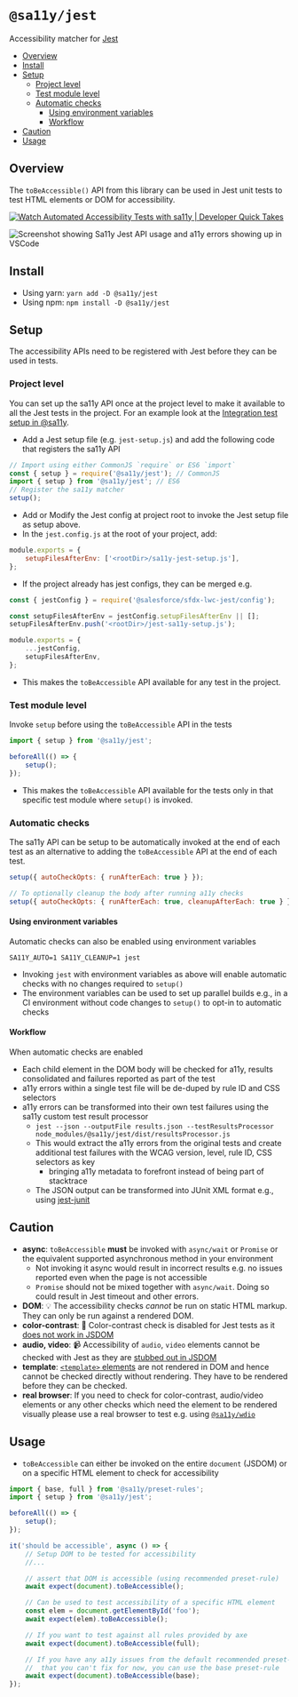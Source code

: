 # `@sa11y/jest`

Accessibility matcher for [Jest](https://jestjs.io)

<!-- START doctoc generated TOC please keep comment here to allow auto update -->
<!-- DON'T EDIT THIS SECTION, INSTEAD RE-RUN doctoc TO UPDATE -->

- [Overview](#overview)
- [Install](#install)
- [Setup](#setup)
  - [Project level](#project-level)
  - [Test module level](#test-module-level)
  - [Automatic checks](#automatic-checks)
    - [Using environment variables](#using-environment-variables)
    - [Workflow](#workflow)
- [Caution](#caution)
- [Usage](#usage)

<!-- END doctoc generated TOC please keep comment here to allow auto update -->

## Overview

The `toBeAccessible()` API from this library can be used in Jest unit tests to test HTML elements or DOM for accessibility.

[![Watch Automated Accessibility Tests with sa11y | Developer Quick Takes](https://img.youtube.com/vi/ScqZisOBbUM/0.jpg)](https://www.youtube.com/watch?v=ScqZisOBbUM&list=PLgIMQe2PKPSJdFGHjGpjd1FbCsOqq5H8t&index=21)

![Screenshot showing Sa11y Jest API usage and a11y errors showing up in VSCode](https://github.com/salesforce/sa11y/blob/media/screenshot/jest.png?raw=true)

## Install

-   Using yarn: `yarn add -D @sa11y/jest`
-   Using npm: `npm install -D @sa11y/jest`

## Setup

The accessibility APIs need to be registered with Jest before they can be used in tests.

### Project level

You can set up the sa11y API once at the project level to make it available to all the Jest tests in the project. For an example look at the [Integration test setup in @sa11y](../test-integration/README.md).

-   Add a Jest setup file (e.g. `jest-setup.js`) and add the following code that registers the sa11y API

```javascript
// Import using either CommonJS `require` or ES6 `import`
const { setup } = require('@sa11y/jest'); // CommonJS
import { setup } from '@sa11y/jest'; // ES6
// Register the sa11y matcher
setup();
```

-   Add or Modify the Jest config at project root to invoke the Jest setup file as setup above.
-   In the `jest.config.js` at the root of your project, add:

```javascript
module.exports = {
    setupFilesAfterEnv: ['<rootDir>/sa11y-jest-setup.js'],
};
```

-   If the project already has jest configs, they can be merged e.g.

```javascript
const { jestConfig } = require('@salesforce/sfdx-lwc-jest/config');

const setupFilesAfterEnv = jestConfig.setupFilesAfterEnv || [];
setupFilesAfterEnv.push('<rootDir>/jest-sa11y-setup.js');

module.exports = {
    ...jestConfig,
    setupFilesAfterEnv,
};
```

-   This makes the `toBeAccessible` API available for any test in the project.

### Test module level

Invoke `setup` before using the `toBeAccessible` API in the tests

```javascript
import { setup } from '@sa11y/jest';

beforeAll(() => {
    setup();
});
```

-   This makes the `toBeAccessible` API available for the tests only in that specific test module where `setup()` is invoked.

### Automatic checks

The sa11y API can be setup to be automatically invoked at the end of each test as an alternative to adding the `toBeAccessible` API at the end of each test.

```javascript
setup({ autoCheckOpts: { runAfterEach: true } });

// To optionally cleanup the body after running a11y checks
setup({ autoCheckOpts: { runAfterEach: true, cleanupAfterEach: true } });
```

#### Using environment variables

Automatic checks can also be enabled using environment variables

```shell
SA11Y_AUTO=1 SA11Y_CLEANUP=1 jest
```

-   Invoking `jest` with environment variables as above will enable automatic checks with no changes required to `setup()`
-   The environment variables can be used to set up parallel builds e.g., in a CI environment without code changes to `setup()` to opt-in to automatic checks

#### Workflow

When automatic checks are enabled

-   Each child element in the DOM body will be checked for a11y, results consolidated and failures reported as part of the test
-   a11y errors within a single test file will be de-duped by rule ID and CSS selectors
-   a11y errors can be transformed into their own test failures using the sa11y custom test result processor
    -   `jest --json --outputFile results.json --testResultsProcessor node_modules/@sa11y/jest/dist/resultsProcessor.js`
    -   This would extract the a11y errors from the original tests and create additional test failures with the WCAG version, level, rule ID, CSS selectors as key
        -   bringing a11y metadata to forefront instead of being part of stacktrace
    -   The JSON output can be transformed into JUnit XML format e.g., using [jest-junit](https://github.com/jest-community/jest-junit)

## Caution

-   **async**: `toBeAccessible` **must** be invoked with `async/wait` or `Promise` or the equivalent supported asynchronous method in your environment
    -   Not invoking it async would result in incorrect results e.g. no issues reported even when the page is not accessible
    -   `Promise` should not be mixed together with `async/wait`. Doing so could result in Jest timeout and other errors.
-   **DOM**: 💡 The accessibility checks _cannot_ be run on static HTML markup. They can only be run against a rendered DOM.
-   **color-contrast**: 🍭 Color-contrast check is disabled for Jest tests as it [does not work in JSDOM](https://github.com/dequelabs/axe-core/issues/595)
-   **audio, video**: 📹 Accessibility of `audio`, `video` elements cannot be checked with Jest as they are [stubbed out in JSDOM](https://github.com/jsdom/jsdom/issues/2155)
-   **template**: [`<template>` elements](https://developer.mozilla.org/en-US/docs/Web/HTML/Element/template) are not rendered in DOM and hence cannot be checked directly without rendering. They have to be rendered before they can be checked.
-   **real browser**: If you need to check for color-contrast, audio/video elements or any other checks which need the element to be rendered visually please use a real browser to test e.g. using [`@sa11y/wdio`](https://github.com/salesforce/sa11y/tree/master/packages/wdio#readme)

## Usage

-   `toBeAccessible` can either be invoked on the entire `document` (JSDOM) or on a specific HTML element to check for accessibility

```javascript
import { base, full } from '@sa11y/preset-rules';
import { setup } from '@sa11y/jest';

beforeAll(() => {
    setup();
});

it('should be accessible', async () => {
    // Setup DOM to be tested for accessibility
    //...

    // assert that DOM is accessible (using recommended preset-rule)
    await expect(document).toBeAccessible();

    // Can be used to test accessibility of a specific HTML element
    const elem = document.getElementById('foo');
    await expect(elem).toBeAccessible();

    // If you want to test against all rules provided by axe
    await expect(document).toBeAccessible(full);

    // If you have any a11y issues from the default recommended preset-rule
    //  that you can't fix for now, you can use the base preset-rule
    await expect(document).toBeAccessible(base);
});
```
